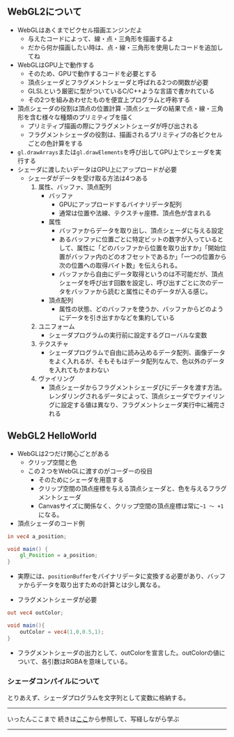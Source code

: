 ## WebGL2について

- WebGLはあくまでピクセル描画エンジンだよ
    - 与えたコードによって、線・点・三角形を描画するよ
    - だから何か描画したい時は、点・線・三角形を使用したコードを追加してね
- WebGLはGPU上で動作する
    - そのため、GPUで動作するコードを必要とする
    - 頂点シェーダとフラグメントシェーダと呼ばれる2つの関数が必要
    - GLSLという厳密に型がついているC/C++ような言語で書かれている
    - その2つを組みあわせたものを便宜上プログラムと呼称する
- 頂点シェーダの役割は頂点の位置計算
    -頂点シェーダの結果で点・線・三角形を含む様々な種類のプリミティブを描く
    - プリミティブ描画の際にフラグメントシェーダが呼び出される
    - フラグメントシェーダの役割は、描画されるプリミティブの各ピクセルごとの色計算をする
- `gl.drawArrays`または`gl.drawElements`を呼び出してGPU上でシェーダを実行する
- シェーダに渡したいデータはGPU上にアップロードが必要
    - シェーダがデータを受け取る方法は4つある
        1. 属性、バッファ、頂点配列
            - バッファ
                - GPUにアップロードするバイナリデータ配列
                - 通常は位置や法線、テクスチャ座標、頂点色が含まれる
            - 属性
                - バッファからデータを取り出し、頂点シェーダに与える設定
                - あるバッファに位置ごとに特定ビットの数字が入っているとして、属性に「どのバッファから位置を取り出すか」「開始位置がバッファ内のどのオフセットであるか」「一つの位置から次の位置への取得バイト数」を伝えられる。
                - バッファから自由にデータ取得というのは不可能だが、頂点シェーダを呼び出す回数を設定し、呼び出すごとに次のデータをバッファから読むと属性にそのデータが入る感じ。
            - 頂点配列
                - 属性の状態、どのバッファを使うか、バッファからどのようにデータを引き出すかなどを集約している
        2. ユニフォーム
            - シェーダプログラムの実行前に設定するグローバルな変数
        3. テクスチャ
            - シェーダプログラムで自由に読み込めるデータ配列、画像データをよく入れるが、そもそもはデータ配列なんで、色以外のデータを入れてもかまわない
        4. ヴァイリング
            - 頂点シェーダからフラグメントシェーダびにデータを渡す方法。レンダリングされるデータによって、頂点シェーダでヴァイリングに設定する値は異なり、フラグメントシェーダ実行中に補完される
        
## WebGL2 HelloWorld
- WebGLは2つだけ関心ごとがある
    - クリップ空間と色
    - この２つをWebGLに渡すのがコーダーの役目
        - そのためにシェーダを用意する
        - クリップ空間の頂点座標を与える頂点シェーダと、色を与えるフラグメントシェーダ
        - Canvasサイズに関係なく、クリップ空間の頂点座標は常に`~1 ～ +1`になる。
- 頂点シェーダのコード例
```glsl
in vec4 a_position;

void main() {
    gl_Position = a_position;
}
```

- 実際には、`positionBuffer`をバイナリデータに変換する必要があり、バッファからデータを取り出すための計算とは少し異なる。

- フラグメントシェーダが必要

```glsl
out vec4 outColor;

void main(){
    outColor = vec4(1,0,0.5,1);
}
```

- フラグメントシェーダの出力として、outColorを宣言した。outColorの値について、各引数はRGBAを意味している。

### シェーダコンパイルについて
とりあえず、シェーダプログラムを文字列として変数に格納する。

---

いったんここまで
続きは[ここ](https://webgl2fundamentals.org/webgl/lessons/ja/webgl-fundamentals.html)から参照して、写経しながら学ぶ

---